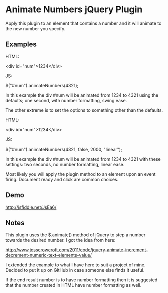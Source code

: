 Animate Numbers jQuery Plugin
===============

Apply this plugin to an element that contains a number and it will animate to the new number you specify.

Examples
---------------

HTML:

&lt;div id="num"&gt;1234&lt;/div&gt;

JS:

$("#num").animateNumbers(4321);

In this example the div #num will be animated from 1234 to 4321 using the defaults; one second, with number formatting, swing ease.

The other extreme is to set the options to something other than the defaults.

HTML:

&lt;div id="num"&gt;1234&lt;/div&gt;

JS:

$("#num").animateNumbers(4321, false, 2000, "linear");

In this example the div #num will be animated from 1234 to 4321 with these settings: two seconds, no number formatting, linear ease.

Most likely you will apply the plugin method to an element upon an event firing. Document ready and click are common choices.

Demo
---------------

http://jsfiddle.net/JsEa6/

Notes
---------------

This plugin uses the $.animate() method of jQuery to step a number towards the desired number. I got the idea from here:

http://www.josscrowcroft.com/2011/code/jquery-animate-increment-decrement-numeric-text-elements-value/

I extended the example to what I have here to suit a project of mine. Decided to put it up on GitHub in case someone else finds it useful.

If the end result number is to have number formatting then it is suggested that the number created in HTML have number formatting as well.
